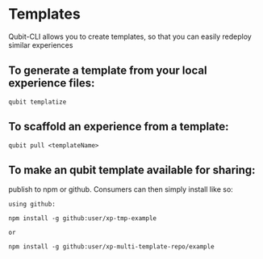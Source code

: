 # Templates
Qubit-CLI allows you to create templates, so that you can easily redeploy similar experiences

## To generate a template from your local experience files:

```
qubit templatize
```

## To scaffold an experience from a template:

```
qubit pull <templateName>
```

## To make an qubit template available for sharing:

publish to npm or github. Consumers can then simply install like so:

```
using github:

npm install -g github:user/xp-tmp-example

or

npm install -g github:user/xp-multi-template-repo/example

```
